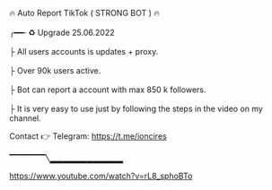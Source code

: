 🔥 Auto Report TikTok ( STRONG BOT ) 🔥 
 <br>      
╭━━╴♻️ Upgrade 25.06.2022
 <br>  
├  All users accounts is updates + proxy.
 <br>  
├  Over 90k users active. 
 <br>  
├  Bot can report a account with max 850 k followers.
 <br>  
├  It is very easy to use just by following the steps in the video on my channel.
 <br>  

 Contact 👉  Telegram: https://t.me/ioncires
  <br>  
▔▔▔▔▔▔╲▂▂▂▂▂▂▂▂▂▂▂▂
<br>

https://www.youtube.com/watch?v=rL8_sphoBTo
